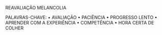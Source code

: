 REAVALIAÇÃO
MELANCOLIA

PALAVRAS-CHAVE:
• AVALIAÇÃO
• PACIÊNCIA
• PROGRESSO LENTO
• APRENDER COM A EXPERIÊNCIA
• COMPETÊNCIA
• HORA CERTA DE COLHER